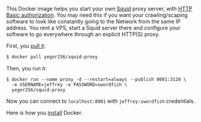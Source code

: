 This Docker image helps you start your own [Squid](http://www.squid-cache.org/) proxy server, with
[HTTP Basic authorization](https://en.wikipedia.org/wiki/Basic_access_authentication).
You may need this if you want your crawling/scaping software
to look like constantly going to the Network from the same IP address. You
rent a VPS, start a Squid server there and configure your software to
go everywhere through an explicit HTTP(S) proxy.

First, you [pull it](https://cloud.docker.com/repository/docker/yegor256/squid-proxy):

```bash
$ docker pull yegor256/squid-proxy
```

Then, you run it:

```
$ docker run --name proxy -d --restart=always --publish 8081:3128 \
  -e USERNAME=jeffrey -e PASSWORD=swordfish \
  yegor256/squid-proxy
```

Now you can connect to `localhost:8081` with `jeffrey:swordfish` credentials.

Here is how you [install](https://docs.docker.com/install/) Docker.
